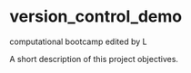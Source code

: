 # version_control_demo
computational bootcamp
edited by L

A short description of this project objectives.
